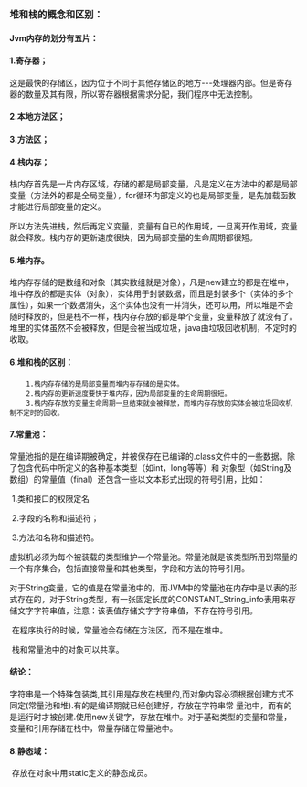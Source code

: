 ### 堆和栈的概念和区别：

#### Jvm内存的划分有五片：

####         1.寄存器；

​       这是最快的存储区，因为位于不同于其他存储区的地方---处理器内部。但是寄存器的数量及其有限，所以寄存器根据需求分配，我们程序中无法控制。

####         2.本地方法区；

####         3.方法区；

####         4.栈内存；

​         栈内存首先是一片内存区域，存储的都是局部变量，凡是定义在方法中的都是局部变量（方法外的都是全局变量），for循环内部定义的也是局部变量，是先加载函数才能进行局部变量的定义。

​         所以方法先进栈，然后再定义变量，变量有自已的作用域，一旦离开作用域，变量就会释放。栈内存的更新速度很快，因为局部变量的生命周期都很短。

####         5.堆内存。

​        堆内存存储的是数组和对象（其实数组就是对象），凡是new建立的都是在堆中，堆中存放的都是实体（对象），实体用于封装数据，而且是封装多个（实体的多个属性），如果一个数据消失，这个实体也没有一并消失，还可以用，所以堆是不会随时释放的，但是栈不一样，栈内存存放的都是单个变量，变量释放了就没有了。堆里的实体虽然不会被释放，但是会被当成垃圾，java由垃圾回收机制，不定时的收取。

#### 6.堆和栈的区别：  

```
    1.栈内存存储的是局部变量而堆内存存储的是实体。
    2.栈内存的更新速度要快于堆内存，因为局部变量的生命周期很短。
    3.栈内存存放的变量生命周期一旦结束就会被释放，而堆内存存放的实体会被垃圾回收机制不定时的回收。
```

#### 7.常量池：

​       常量池指的是在编译期被确定，并被保存在已编译的.class文件中的一些数据。除了包含代码中所定义的各种基本类型（如int，long等等）和 对象型（如String及数组）的常量值（final）还包含一些以文本形式出现的符号引用，比如：

​           1.类和接口的权限定名

​            2.字段的名称和描述符；

​            3.方法和名称和描述符。

​       虚拟机必须为每个被装载的类型维护一个常量池。常量池就是该类型所用到常量的一个有序集合，包括直接常量和其他类型，字段和方法的符号引用。

​      对于String变量，它的值是在常量池中的，而JVM中的常量池在内存中是以表的形式存在的，对于String类型，有一张固定长度的CONSTANT_String_info表用来存储文字字符串值，注意：该表值存储文字字符串值，不存在符号引用。

​     在程序执行的时候，常量池会存储在方法区，而不是在堆中。

​     栈和常量池中的对象可以共享。

####  结论：

​       字符串是一个特殊包装类,其引用是存放在栈里的,而对象内容必须根据创建方式不同定(常量池和堆).有的是编译期就已经创建好，存放在字符串常 量池中，而有的是运行时才被创建.使用new关键字，存放在堆中。对于基础类型的变量和常量，变量和引用存储在栈中，常量存储在常量池中。

####  8.静态域：

​     存放在对象中用static定义的静态成员。